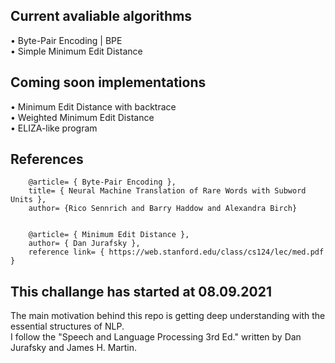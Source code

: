 ## Current avaliable algorithms
• Byte-Pair Encoding | BPE\
• Simple Minimum Edit Distance

## Coming soon implementations
• Minimum Edit Distance with backtrace\
• Weighted Minimum Edit Distance\
• ELIZA-like program

## References
        @article= { Byte-Pair Encoding },
        title= { Neural Machine Translation of Rare Words with Subword Units },
        author= {Rico Sennrich and Barry Haddow and Alexandra Birch}
        
        
        @article= { Minimum Edit Distance },
        author= { Dan Jurafsky },
        reference link= { https://web.stanford.edu/class/cs124/lec/med.pdf }



## This challange has started at 08.09.2021
The main motivation behind this repo is getting deep understanding with the essential structures of NLP.\
I follow the "Speech and Language Processing 3rd Ed." written by Dan Jurafsky and James H. Martin.

